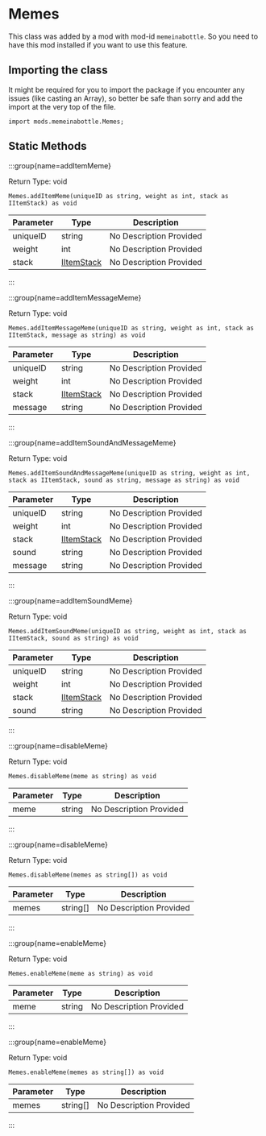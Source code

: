 # Memes

This class was added by a mod with mod-id `memeinabottle`. So you need to have this mod installed if you want to use this feature.

## Importing the class

It might be required for you to import the package if you encounter any issues (like casting an Array), so better be safe than sorry and add the import at the very top of the file.
```zenscript
import mods.memeinabottle.Memes;
```


## Static Methods

:::group{name=addItemMeme}

Return Type: void

```zenscript
Memes.addItemMeme(uniqueID as string, weight as int, stack as IItemStack) as void
```

| Parameter | Type                                        | Description             |
| --------- | ------------------------------------------- | ----------------------- |
| uniqueID  | string                                      | No Description Provided |
| weight    | int                                         | No Description Provided |
| stack     | [IItemStack](/vanilla/api/items/IItemStack) | No Description Provided |


:::

:::group{name=addItemMessageMeme}

Return Type: void

```zenscript
Memes.addItemMessageMeme(uniqueID as string, weight as int, stack as IItemStack, message as string) as void
```

| Parameter | Type                                        | Description             |
| --------- | ------------------------------------------- | ----------------------- |
| uniqueID  | string                                      | No Description Provided |
| weight    | int                                         | No Description Provided |
| stack     | [IItemStack](/vanilla/api/items/IItemStack) | No Description Provided |
| message   | string                                      | No Description Provided |


:::

:::group{name=addItemSoundAndMessageMeme}

Return Type: void

```zenscript
Memes.addItemSoundAndMessageMeme(uniqueID as string, weight as int, stack as IItemStack, sound as string, message as string) as void
```

| Parameter | Type                                        | Description             |
| --------- | ------------------------------------------- | ----------------------- |
| uniqueID  | string                                      | No Description Provided |
| weight    | int                                         | No Description Provided |
| stack     | [IItemStack](/vanilla/api/items/IItemStack) | No Description Provided |
| sound     | string                                      | No Description Provided |
| message   | string                                      | No Description Provided |


:::

:::group{name=addItemSoundMeme}

Return Type: void

```zenscript
Memes.addItemSoundMeme(uniqueID as string, weight as int, stack as IItemStack, sound as string) as void
```

| Parameter | Type                                        | Description             |
| --------- | ------------------------------------------- | ----------------------- |
| uniqueID  | string                                      | No Description Provided |
| weight    | int                                         | No Description Provided |
| stack     | [IItemStack](/vanilla/api/items/IItemStack) | No Description Provided |
| sound     | string                                      | No Description Provided |


:::

:::group{name=disableMeme}

Return Type: void

```zenscript
Memes.disableMeme(meme as string) as void
```

| Parameter | Type   | Description             |
| --------- | ------ | ----------------------- |
| meme      | string | No Description Provided |


:::

:::group{name=disableMeme}

Return Type: void

```zenscript
Memes.disableMeme(memes as string[]) as void
```

| Parameter | Type     | Description             |
| --------- | -------- | ----------------------- |
| memes     | string[] | No Description Provided |


:::

:::group{name=enableMeme}

Return Type: void

```zenscript
Memes.enableMeme(meme as string) as void
```

| Parameter | Type   | Description             |
| --------- | ------ | ----------------------- |
| meme      | string | No Description Provided |


:::

:::group{name=enableMeme}

Return Type: void

```zenscript
Memes.enableMeme(memes as string[]) as void
```

| Parameter | Type     | Description             |
| --------- | -------- | ----------------------- |
| memes     | string[] | No Description Provided |


:::


